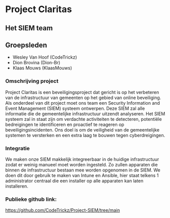 # Project Claritas 
## Het SIEM team

## Groepsleden
- Wesley Van Hoof (CodeTrickz)
- Dion Brovina (Dion-Br)
- Klaas Mouws (KlaasMouws)

### Omschrijving project
Project Claritas is een beveiligingsproject dat gericht is op het verbeteren van de infrastructuur van gemeenten op het gebied van online beveiliging. Als onderdeel van dit project moet ons team een Security Information and Event Management (SIEM) systeem ontwerpen. Deze SIEM zal alle informatie die de gemeentelijke infrastructuur uitzendt analyseren.  Het SIEM systeem zal in staat zijn om verdachte activiteiten te detecteren, potentiële bedreigingen te identificeren en proactief te reageren op beveiligingsincidenten. Ons doel is om de veiligheid van de gemeentelijke systemen te versterken en een extra laag te bouwen tegen cyberdreigingen.

### Integratie
We maken onze SIEM makkelijk integreerbaar in de huidige infrastructuur zodat er weinig manueel moet worden ingesteld. Zo zullen apparaten die binnen de infrastructuur bestaan mee worden opgenomen in de SIEM. We doen dit door gebruik te maken van Intune en Ansible, hier staat telkens 1 administrator centraal die een installer op alle apparaten kan laten installeren.


### Publieke github link: 
https://github.com/CodeTrickz/Project-SIEM/tree/main

